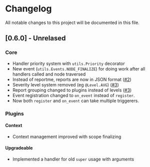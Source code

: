 # Changelog
All notable changes to this project will be documented in this file.

## [0.6.0] - Unrelased
### Core
- Handler priority system with `utils.Priority` decorator
- New event (`utils.Events.NODE_FINALIZE`) for doing work after all handlers called and node traversed
- Instead of reportme, reports are now in JSON format ([#2](https://github.com/thg-consulting/inspectortiger/issues/2))
- Severity level system removed (eg `@Level.AVG`) ([#3](https://github.com/thg-consulting/inspectortiger/issues/3))
- Report grouping changed to plugins instead of levels ([#3](https://github.com/thg-consulting/inspectortiger/issues/3))
- Event registration changed to `on_event` instead of `register`.
- Now both `register` and `on_event` can take multiple triggerers.
### Plugins
#### Context
- Context management improved with scope finalizing
#### Upgradeable
- Implemented a handler for old `super` usage with arguments
